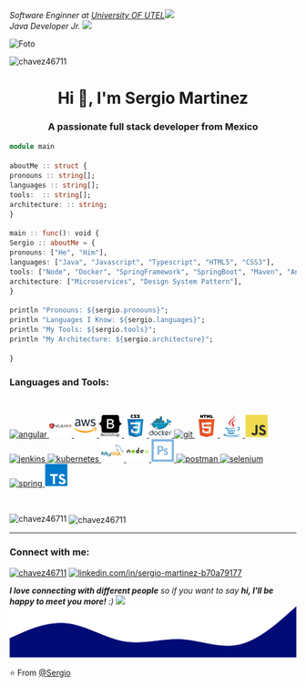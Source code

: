 <p><em>Software Enginner at <a href="https://www.utel.edu.mx/">University OF UTEL</a><img src="https://media.giphy.com/media/WUlplcMpOCEmTGBtBW/giphy.gif" width="30"> </br> Java Developer Jr. <a href=></a><img src="https://media.giphy.com/media/WUlplcMpOCEmTGBtBW/giphy.gif" width="30">  
</em></p>


![Foto](https://user-images.githubusercontent.com/38054499/153477286-bd7f6880-5550-41fd-9c90-b7bc5e7b648b.png)</h1>
<p align="left"> <img src="https://komarev.com/ghpvc/?username=chavez46711&label=Profile%20views&color=0e75b6&style=flat" alt="chavez46711" /> </p>
<h1 align="center">Hi 👋, I'm Sergio Martinez</h1>
<h3 align="center">A passionate full stack developer from Mexico</h3>








```julia
module main

aboutMe :: struct {
pronouns :: string[];
languages :: string[];
tools:  :: string[];
architecture: :: string;
}

main :: func(): void {
Sergio :: aboutMe = {
pronouns: ["He", "Him"],
languages: ["Java", "Javascript", "Typescript", "HTML5", "CSS3"],
tools: ["Node", "Docker", "SpringFramework", "SpringBoot", "Maven", "Angular", "MySql"],
architecture: ["Microservices", "Design System Pattern"],
}

println "Pronouns: ${sergio.pronouns}";
println "Languages I Know: ${sergio.languages}";
println "My Tools: ${sergio.tools}";
println "My Architecture: ${sergio.architecture}";
 
}
```
<h3 align="left">Languages and Tools:</h3><br>
<p align="left"> <a href="https://angular.io" target="_blank" rel="noreferrer"> <img src="https://angular.io/assets/images/logos/angular/angular.svg" alt="angular" width="40" height="40"/> </a> <a href="https://angular.io" target="_blank" rel="noreferrer"> <img src="https://raw.githubusercontent.com/devicons/devicon/master/icons/angularjs/angularjs-original-wordmark.svg" alt="angularjs" width="40" height="40"/> </a> <a href="https://aws.amazon.com" target="_blank" rel="noreferrer"> <img src="https://raw.githubusercontent.com/devicons/devicon/master/icons/amazonwebservices/amazonwebservices-original-wordmark.svg" alt="aws" width="40" height="40"/> </a> <a href="https://getbootstrap.com" target="_blank" rel="noreferrer"> <img src="https://raw.githubusercontent.com/devicons/devicon/master/icons/bootstrap/bootstrap-plain-wordmark.svg" alt="bootstrap" width="40" height="40"/> </a> <a href="https://www.w3schools.com/css/" target="_blank" rel="noreferrer"> <img src="https://raw.githubusercontent.com/devicons/devicon/master/icons/css3/css3-original-wordmark.svg" alt="css3" width="40" height="40"/> </a> <a href="https://www.docker.com/" target="_blank" rel="noreferrer"> <img src="https://raw.githubusercontent.com/devicons/devicon/master/icons/docker/docker-original-wordmark.svg" alt="docker" width="40" height="40"/> </a> <a href="https://git-scm.com/" target="_blank" rel="noreferrer"> <img src="https://www.vectorlogo.zone/logos/git-scm/git-scm-icon.svg" alt="git" width="40" height="40"/> </a> <a href="https://www.w3.org/html/" target="_blank" rel="noreferrer"> <img src="https://raw.githubusercontent.com/devicons/devicon/master/icons/html5/html5-original-wordmark.svg" alt="html5" width="40" height="40"/> </a> <a href="https://www.java.com" target="_blank" rel="noreferrer"> <img src="https://raw.githubusercontent.com/devicons/devicon/master/icons/java/java-original.svg" alt="java" width="40" height="40"/> </a> <a href="https://developer.mozilla.org/en-US/docs/Web/JavaScript" target="_blank" rel="noreferrer"> <img src="https://raw.githubusercontent.com/devicons/devicon/master/icons/javascript/javascript-original.svg" alt="javascript" width="40" height="40"/> </a> <a href="https://www.jenkins.io" target="_blank" rel="noreferrer"> <img src="https://www.vectorlogo.zone/logos/jenkins/jenkins-icon.svg" alt="jenkins" width="40" height="40"/> </a> <a href="https://kubernetes.io" target="_blank" rel="noreferrer"> <img src="https://www.vectorlogo.zone/logos/kubernetes/kubernetes-icon.svg" alt="kubernetes" width="40" height="40"/> </a> <a href="https://www.mysql.com/" target="_blank" rel="noreferrer"> <img src="https://raw.githubusercontent.com/devicons/devicon/master/icons/mysql/mysql-original-wordmark.svg" alt="mysql" width="40" height="40"/> </a> <a href="https://nodejs.org" target="_blank" rel="noreferrer"> <img src="https://raw.githubusercontent.com/devicons/devicon/master/icons/nodejs/nodejs-original-wordmark.svg" alt="nodejs" width="40" height="40"/> </a> <a href="https://www.photoshop.com/en" target="_blank" rel="noreferrer"> <img src="https://raw.githubusercontent.com/devicons/devicon/master/icons/photoshop/photoshop-line.svg" alt="photoshop" width="40" height="40"/> </a> <a href="https://postman.com" target="_blank" rel="noreferrer"> <img src="https://www.vectorlogo.zone/logos/getpostman/getpostman-icon.svg" alt="postman" width="40" height="40"/> </a> <a href="https://www.selenium.dev" target="_blank" rel="noreferrer"> <img src="https://raw.githubusercontent.com/detain/svg-logos/780f25886640cef088af994181646db2f6b1a3f8/svg/selenium-logo.svg" alt="selenium" width="40" height="40"/> </a> <a href="https://spring.io/" target="_blank" rel="noreferrer"> <img src="https://www.vectorlogo.zone/logos/springio/springio-icon.svg" alt="spring" width="40" height="40"/> </a> <a href="https://www.typescriptlang.org/" target="_blank" rel="noreferrer"> <img src="https://raw.githubusercontent.com/devicons/devicon/master/icons/typescript/typescript-original.svg" alt="typescript" width="40" height="40"/> </a> </p>

<br><p><img align="left" src="https://github-readme-stats.vercel.app/api/top-langs?username=chavez46711&show_icons=true&locale=en&layout=compact" alt="chavez46711" /></p>

<p>&nbsp;<img align="center" src="https://github-readme-stats.vercel.app/api?username=chavez46711&show_icons=true&theme=radical" alt="chavez46711" />


---
<h3 align="left">Connect with me:</h3>

<p align="left">
<a href="https://twitter.com/chavez46711" target="blank"><img align="center" src="https://raw.githubusercontent.com/rahuldkjain/github-profile-readme-generator/master/src/images/icons/Social/twitter.svg" alt="chavez46711" height="30" width="40" /></a>
<a href="https://linkedin.com/in/linkedin.com/in/sergio-martinez-b70a79177" target="blank"><img align="center" src="https://raw.githubusercontent.com/rahuldkjain/github-profile-readme-generator/master/src/images/icons/Social/linked-in-alt.svg" alt="linkedin.com/in/sergio-martinez-b70a79177" height="30" width="40" /></a>
</p>

<em><b>I love connecting with different people</b> so if you want to say <b>hi, I'll be happy to meet you more!</b> :)</em>
<img src="https://media.giphy.com/media/LnQjpWaON8nhr21vNW/giphy.gif" width="60"> 
![bottom.png](https://raw.githubusercontent.com/iCharlesZ/FigureBed/master/img/readme-bottom.png)

⭐️ From [@Sergio](https://github.com/chavez46711)

<!--
**chavez46711/chavez46711** is a ✨ _special_ ✨ repository because its `README.md` (this file) appears on your GitHub profile.

Here are some ideas to get you started:

- 🔭 I’m currently working on ...
- 🌱 I’m currently learning ...
- 👯 I’m looking to collaborate on ...
- 🤔 I’m looking for help with ...
- 💬 Ask me about ...
- 📫 How to reach me: ...
- 😄 Pronouns: ...
- ⚡ Fun fact: ...
-->
